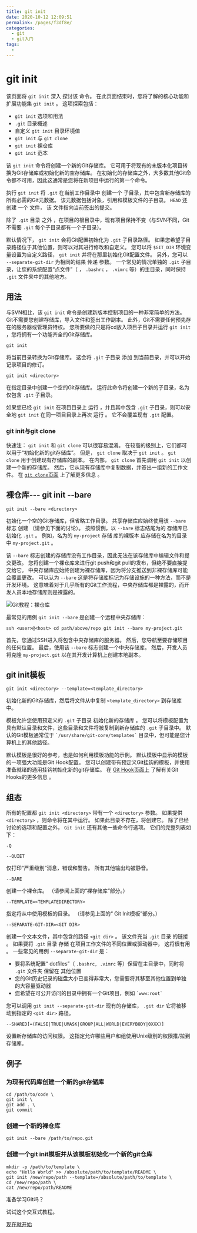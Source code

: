 ```yaml
---
title: git init
date: 2020-10-12 12:09:51
permalink: /pages/f3df8e/
categories:
  - git
  - git入门
tags:
  - 
---
```

# git init

该页面将 `git init` 深入 探讨该 命令。 在此页面结束时，您将了解的核心功能和扩展功能集 `git init` 。 这项探索包括：

*   `git init` 选项和用法
*   `.git` 目录概述
*   自定义 `git init` 目录环境值
*   `git init` 与 `git clone`
*   `git init` 裸仓库
*   `git init` 范本

该 `git init` 命令将创建一个新的Git存储库。 它可用于将现有的未版本化项目转换为Git存储库或初​​始化新的空存储库。 在初始化的存储库之外，大多数其他Git命令都不可用，因此这通常是您将在新项目中运行的第一个命令。

执行 `git init` 将 `.git` 在当前工作目录中 创建一个 子目录，其中包含新存储库的所有必需的Git元数据。 该元数据包括对象，引用和模板文件的子目录。 `HEAD` 还创建 一个 文件， 该 文件指向当前签出的提交。

除了 `.git` 目录 之外 ，在项目的根目录中，现有项目保持不变（与SVN不同，Git不需要 `.git` 每个子目录都有一个子目录）。

默认情况下， `git init` 会将Git配置初始化为 `.git` 子目录路径。 如果您希望子目录路径位于其他位置，则可以对其进行修改和自定义。 您可以将 `$GIT_DIR` 环境变量设置为自定义路径， `git init` 并将在那里初始化Git配置文件。 另外，您可以 `--separate-git-dir` 为相同的结果 传递 参数。 一个常见的情况单独的 `.git` 子目录，让您的系统配置“点文件”（ ， `.bashrc` ， `.vimrc` 等）的主目录，同时保持 `.git` 文件夹中的其他地方。

## 用法

与SVN相比，该 `git init` 命令是创建新版本控制项目的一种非常简单的方法。 Git不需要您创建存储库，导入文件和签出工作副本。 此外，Git不需要任何预先存在的服务器或管理员特权。 您所要做的只是将cd放入项目子目录并运行 `git init` ，您将拥有一个功能齐全的Git存储库。

```
git init
```

将当前目录转换为Git存储库。 这会将 `.git` 子目录 添加 到当前目录，并可以开始记录项目的修订。

```
git init <directory>
```

在指定目录中创建一个空的Git存储库。 运行此命令将创建一个新的子目录，名为 仅包含 `.git` 子目录。

如果您已经 `git init` 在项目目录上 运行 ，并且其中包含 `.git` 子目录，则可以安全地 `git init` 在同一项目目录上再次 运行 。 它不会覆盖现有 `.git` 配置。

### git init与git clone

快速注： `git init` 和 `git clone` 可以很容易混淆。 在较高的级别上，它们都可以用于“初始化新的git存储库”。 但是， `git clone` 取决于 `git init` 。 `git clone` 用于创建现有存储库的副本。 在内部， `git clone` 首先调用 `git init` 以创建一个新的存储库。 然后，它从现有存储库中复制数据，并签出一组新的工作文件。 在 [`git clone`页面](https://www.atlassian.com/git/tutorials/setting-up-a-repository/git-clone) 上了解更多信息 。

## 裸仓库\-\-\- git init \-\-bare

```
git init --bare <directory>
```

初始化一个空的Git存储库，但省略工作目录。 共享存储库应始终使用该 `--bare` 标志 创建 （请参见下面的讨论）。 按照惯例，以 `--bare` 标志结尾为的 存储库已初始化 `.git` 。 例如，名为的 `my-project` 存储 库的裸版本 应存储在名为的目录中 `my-project.git` 。

该 `--bare` 标志创建的存储库没有工作目录，因此无法在该存储库中编辑文件和提交更改。 您将创建一个裸仓库来进行git push和git pull的发布，但绝不要直接提交给它。 中央存储库应始终创建为裸存储库，因为将分支推送到非裸存储库可能会覆盖更改。 可以认为 `--bare` 这是将存储库标记为存储设施的一种方法，而不是开发环境。 这意味着对于几乎所有的Git工作流程，中央存储库都是裸露的，而开发人员本地存储库则是裸露的。

![Git教程：裸仓库](https://wac-cdn.atlassian.com/dam/jcr:88f08a3d-f34e-4c8e-974c-a01f25b2eca1/01.svg?cdnVersion=1084)

最常见的用例 `git init --bare` 是创建一个远程中央存储库：

```
ssh <user>@<host> cd path/above/repo git init --bare my-project.git
```

首先，您通过SSH进入将包含中央存储库的服务器。 然后，您导航至要存储项目的任何位置。 最后，使用该 `--bare` 标志创建一个中央存储库。 然后，开发人员将克隆 `my-project.git` 以在其开发计算机上创建本地副本。

## git init模板

```
git init <directory> --template=<template_directory>
```

初始化新的Git存储库，然后将文件从中复制 `<template_directory>` 到存储库中。

模板允许您使用预定义的 `.git` 子目录 初始化新的存储库 。 您可以将模板配置为具有默认目录和文件，这些目录和文件将被复制到新存储库的 `.git` 子目录中。 默认的Git模板通常位于 `` `/usr/share/git-core/templates` `` 目录中，但可能是您计算机上的其他路径。

默认模板是很好的参考，也是如何利用模板功能的示例。 默认模板中显示的模板的一项强大功能是Git Hook配置。 您可以创建带有预定义Git挂钩的模板，并使用准备就绪的通用挂钩初始化新的git存储库。 在 [Git Hook页面上](https://www.atlassian.com/git/tutorials/git-hooks) 了解有关Git Hooks的更多信息 。

## 组态

所有的配置都 `git init <directory>` 带有一个 `<directory>` 参数。 如果提供 `<directory>` ，则命令将在其中运行。 如果此目录不存在，将创建它。 除了已经讨论的选项和配置之外， `Git init` 还有其他一些命令行选项。 它们的完整列表如下：

`-Q`

`--QUIET`

仅打印“严重级别”消息，错误和警告。 所有其他输出均被静音。

`--BARE`

创建一个裸仓库。 （请参阅上面的“裸存储库”部分。）

`--TEMPLATE=<TEMPLATEDIRECTORY>`

指定将从中使用模板的目录。 （请参见上面的“ Git Init模板”部分。）

`--SEPARATE-GIT-DIR=<GIT DIR>`

创建一个文本文件，其中包含的路径 `<git dir>` 。 该文件充当 `.git` 目录 的链接 。 如果要将 `.git` 目录 存储 在项目工作文件的不同位置或驱动器中， 这将很有用 。 一些常见的用例 `--separate-git-dir` 是：

*   要将系统配置“ dotfiles”（ `.bashrc, .vimrc` 等）保留在主目录中，同时将 `.git` 文件夹 保留在 其他位置
*   您的Git历史记录的磁盘大小已变得非常大，您需要将其移至其他位置到单独的大容量驱动器
*   您希望在可公开访问的目录中拥有一个Git项目，例如 `` `www:root` ``

您可以调用 `git init --separate-git-dir` 现有的存储库， `.git dir` 它将被移动到指定的 `<git dir>` 路径。

`--SHARED[=(FALSE|TRUE|UMASK|GROUP|ALL|WORLD|EVERYBODY|0XXX)]`

设置新存储库的访问权限。 这指定允许哪些用户和组使用Unix级别的权限推/拉到存储库。

## 例子

### 为现有代码库创建一个新的git存储库

```
cd /path/to/code \
git init \
git add . \
git commit
```

### 创建一个新的裸仓库

```
git init --bare /path/to/repo.git
```

### 创建一个git init模板并从该模板初始化一个新的git仓库

```
mkdir -p /path/to/template \
echo "Hello World" >> /absolute/path/to/template/README \
git init /new/repo/path --template=/absolute/path/to/template \
cd /new/repo/path \
cat /new/repo/path/README
```

准备学习Git吗？

试试这个交互式教程。

[现在就开始](https://www.atlassian.com/git/tutorials/learn-git-with-bitbucket-cloud)